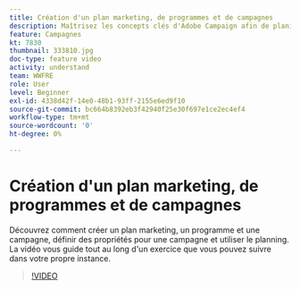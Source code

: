 ```yaml
---
title: Création d'un plan marketing, de programmes et de campagnes
description: Maîtrisez les concepts clés d'Adobe Campaign afin de planifier, d'exécuter et de mesurer efficacement les campagnes marketing cross-canal.
feature: Campagnes
kt: 7830
thumbnail: 333810.jpg
doc-type: feature video
activity: understand
team: WWFRE
role: User
level: Beginner
exl-id: 4338d42f-14e0-48b1-93ff-2155e6ed9f10
source-git-commit: bc664b8392eb3f42940f25e30f697e1ce2ec4ef4
workflow-type: tm+mt
source-wordcount: '0'
ht-degree: 0%

---
```


# Création d&#39;un plan marketing, de programmes et de campagnes

Découvrez comment créer un plan marketing, un programme et une campagne, définir des propriétés pour une campagne et utiliser le planning.
La vidéo vous guide tout au long d&#39;un exercice que vous pouvez suivre dans votre propre instance.

>[!VIDEO](https://video.tv.adobe.com/v/333810?quality=12)
